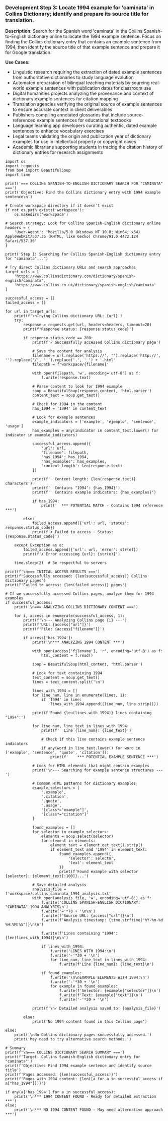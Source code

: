 ### Development Step 3: Locate 1994 example for 'caminata' in Collins Dictionary; identify and prepare its source title for translation.

**Description**: Search for the Spanish word 'caminata' in the Collins Spanish-to-English dictionary online to locate the 1994 example sentence. Focus on finding the Collins dictionary entry that contains an example sentence from 1994, then identify the source title of that example sentence and prepare it for Google translation.

**Use Cases**:
- Linguistic research requiring the extraction of dated example sentences from authoritative dictionaries to study language evolution
- Automated preparation of bilingual teaching materials by sourcing real-world example sentences with publication dates for classroom use
- Digital humanities projects analyzing the provenance and context of dictionary example sentences for citation mapping
- Translation agencies verifying the original source of example sentences to ensure accurate context in client deliverables
- Publishers compiling annotated glossaries that include source-referenced example sentences for educational textbooks
- Language learning app developers curating authentic, dated example sentences to enhance vocabulary exercises
- Legal teams validating the origin and publication year of dictionary examples for use in intellectual property or copyright cases
- Academic librarians supporting students in tracing the citation history of dictionary entries for research assignments

```
import os
import requests
from bs4 import BeautifulSoup
import time

print('=== COLLINS SPANISH-TO-ENGLISH DICTIONARY SEARCH FOR "CAMINATA" ===')
print('Objective: Find the Collins dictionary entry with 1994 example sentence\n')

# Create workspace directory if it doesn't exist
if not os.path.exists('workspace'):
    os.makedirs('workspace')

# Search strategy: Look for Collins Spanish-English dictionary online
headers = {
    'User-Agent': 'Mozilla/5.0 (Windows NT 10.0; Win64; x64) AppleWebKit/537.36 (KHTML, like Gecko) Chrome/91.0.4472.124 Safari/537.36'
}

print('Step 1: Searching for Collins Spanish-English dictionary entry for "caminata"...')

# Try direct Collins dictionary URLs and search approaches
target_urls = [
    'https://www.collinsdictionary.com/dictionary/spanish-english/caminata',
    'https://www.collins.co.uk/dictionary/spanish-english/caminata'
]

successful_access = []
failed_access = []

for url in target_urls:
    print(f'\nTrying Collins dictionary URL: {url}')
    try:
        response = requests.get(url, headers=headers, timeout=20)
        print(f'Response status: {response.status_code}')
        
        if response.status_code == 200:
            print(f'✓ Successfully accessed Collins dictionary page')
            
            # Save the content for analysis
            filename = url.replace('https://', '').replace('http://', '').replace('/', '_').replace('.', '_') + '.html'
            filepath = f'workspace/{filename}'
            
            with open(filepath, 'w', encoding='utf-8') as f:
                f.write(response.text)
            
            # Parse content to look for 1994 example
            soup = BeautifulSoup(response.content, 'html.parser')
            content_text = soup.get_text()
            
            # Check for 1994 in the content
            has_1994 = '1994' in content_text
            
            # Look for example sentences
            example_indicators = ['example', 'ejemplo', 'sentence', 'usage']
            has_examples = any(indicator in content_text.lower() for indicator in example_indicators)
            
            successful_access.append({
                'url': url,
                'filename': filepath,
                'has_1994': has_1994,
                'has_examples': has_examples,
                'content_length': len(response.text)
            })
            
            print(f'  Content length: {len(response.text)} characters')
            print(f'  Contains "1994": {has_1994}')
            print(f'  Contains example indicators: {has_examples}')
            
            if has_1994:
                print('  *** POTENTIAL MATCH - Contains 1994 reference ***')
                
        else:
            failed_access.append({'url': url, 'status': response.status_code})
            print(f'✗ Failed to access - Status: {response.status_code}')
            
    except Exception as e:
        failed_access.append({'url': url, 'error': str(e)})
        print(f'✗ Error accessing {url}: {str(e)}')
    
    time.sleep(2)  # Be respectful to servers

print(f'\n=== INITIAL ACCESS RESULTS ===')
print(f'Successfully accessed: {len(successful_access)} Collins dictionary pages')
print(f'Failed to access: {len(failed_access)} pages')

# If we successfully accessed Collins pages, analyze them for 1994 examples
if successful_access:
    print('\n=== ANALYZING COLLINS DICTIONARY CONTENT ===')
    
    for i, access in enumerate(successful_access, 1):
        print(f'\n--- Analyzing Collins page {i} ---')
        print(f'URL: {access["url"]}')
        print(f'File: {access["filename"]}')
        
        if access['has_1994']:
            print('\n*** ANALYZING 1994 CONTENT ***')
            
            with open(access['filename'], 'r', encoding='utf-8') as f:
                html_content = f.read()
            
            soup = BeautifulSoup(html_content, 'html.parser')
            
            # Look for text containing 1994
            text_content = soup.get_text()
            lines = text_content.split('\n')
            
            lines_with_1994 = []
            for line_num, line in enumerate(lines, 1):
                if '1994' in line:
                    lines_with_1994.append((line_num, line.strip()))
            
            print(f'Found {len(lines_with_1994)} lines containing "1994":')
            
            for line_num, line_text in lines_with_1994:
                print(f'  Line {line_num}: {line_text}')
                
                # Check if this line contains example sentence indicators
                if any(word in line_text.lower() for word in ['example', 'sentence', 'quote', 'citation']):
                    print(f'    *** POTENTIAL EXAMPLE SENTENCE ***')
            
            # Look for HTML elements that might contain examples
            print('\n--- Searching for example sentence structures ---')
            
            # Common HTML patterns for dictionary examples
            example_selectors = [
                '.example',
                '.citation',
                '.quote', 
                '.usage',
                '[class*="example"]',
                '[class*="citation"]'
            ]
            
            found_examples = []
            for selector in example_selectors:
                elements = soup.select(selector)
                for element in elements:
                    element_text = element.get_text().strip()
                    if element_text and '1994' in element_text:
                        found_examples.append({
                            'selector': selector,
                            'text': element_text
                        })
                        print(f'Found example with selector {selector}: {element_text[:100]}...')
            
            # Save detailed analysis
            analysis_file = f'workspace/collins_caminata_1994_analysis.txt'
            with open(analysis_file, 'w', encoding='utf-8') as f:
                f.write('COLLINS SPANISH-ENGLISH DICTIONARY: "CAMINATA" 1994 ANALYSIS\n')
                f.write('='*70 + '\n\n')
                f.write(f'Source URL: {access["url"]}\n')
                f.write(f'Analysis timestamp: {time.strftime("%Y-%m-%d %H:%M:%S")}\n\n')
                
                f.write(f'Lines containing "1994": {len(lines_with_1994)}\n\n')
                
                if lines_with_1994:
                    f.write('LINES WITH 1994:\n')
                    f.write('-'*30 + '\n')
                    for line_num, line_text in lines_with_1994:
                        f.write(f'Line {line_num}: {line_text}\n')
                
                if found_examples:
                    f.write('\n\nEXAMPLE ELEMENTS WITH 1994:\n')
                    f.write('-'*30 + '\n')
                    for example in found_examples:
                        f.write(f'Selector: {example["selector"]}\n')
                        f.write(f'Text: {example["text"]}\n')
                        f.write('-'*20 + '\n')
            
            print(f'\n✓ Detailed analysis saved to: {analysis_file}')
        
        else:
            print('No 1994 content found in this Collins page')
            
else:
    print('\nNo Collins dictionary pages successfully accessed.')
    print('May need to try alternative search methods.')

# Summary
print(f'\n=== COLLINS DICTIONARY SEARCH SUMMARY ===')
print(f'Target: Collins Spanish-English dictionary entry for "caminata"')
print(f'Objective: Find 1994 example sentence and identify source title')
print(f'Pages accessed: {len(successful_access)}')
print(f'Pages with 1994 content: {len([a for a in successful_access if a["has_1994"]])}')

if any(a['has_1994'] for a in successful_access):
    print('\n*** 1994 CONTENT FOUND - Ready for detailed extraction ***')
else:
    print('\n*** NO 1994 CONTENT FOUND - May need alternative approach ***')
```